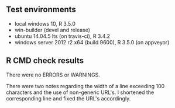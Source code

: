 ## Test environments

* local windows 10, R 3.5.0
* win-builder (devel and release)
* ubuntu 14.04.5 lts (on travis-ci), R 3.4.2
* windows server 2012 r2 x64 (build 9600), R 3.5.0 (on appveyor)

## R CMD check results

There were no ERRORS or WARNINGS.

There were two notes regarding the width of a line exceeding 100 characters and the use of non-generic URL's. I shortened the corresponding line and fixed the URL's accordingly.
